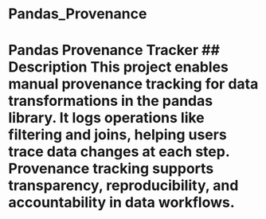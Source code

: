 # Pandas_Provenance
# Pandas Provenance Tracker  ## Description This project enables manual provenance tracking for data transformations in the pandas library. It logs operations like filtering and joins, helping users trace data changes at each step. Provenance tracking supports transparency, reproducibility, and accountability in data workflows.
